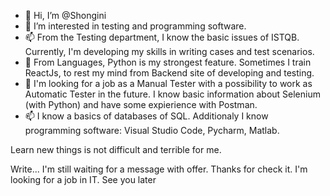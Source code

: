 - 👋 Hi, I’m @Shongini
- 👀 I’m interested in testing and programming software.
- 📫 From the Testing department, I know the basic issues of ISTQB. Currently, I'm developing my skills in writing cases and test scenarios.
- 🌱 From Languages, Python is my strongest feature. Sometimes I train ReactJs, to rest my mind from Backend site of developing and testing.
- 💞️ I'm looking for a job as a Manual Tester with a possibility to work as Automatic Tester in the future. I know basic information about Selenium (with Python) and have some expierience with Postman.
- 📫 I know a basics of databases of SQL. Additionaly I know programming software: Visual Studio Code, Pycharm, Matlab.

Learn new things is not difficult and terrible for me.
                                        
Write... I'm still waiting for a message with offer.
Thanks for check it. I'm looking for a job in IT. See you later

